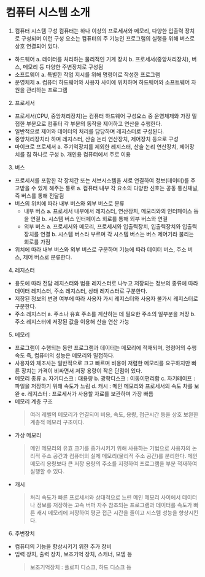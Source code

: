 # 컴퓨터 시스템 소개

1. 컴퓨터 시스템 구성
   컴퓨터는 하나 이상의 프로세서와 메모리, 다양한 입출력 장치로 구성되며 이런 구성 요소는 컴퓨터의 주 기능인 프로그램의 실행을 위해 버스로 상호 연결되어 있다.

- 하드웨어
  a. 데이터를 처리하는 물리적인 기계 장치
  b. 프로세서(중앙처리장치), 버스, 메모리 등 다양한 주변장치로 구성됨
- 소프트웨어
  a. 특별한 작업 지시를 위해 명령어로 작성한 프로그램
- 운영체제
  a. 컴퓨터 하드웨어와 사용자 사이에 위치하며 하드웨어와 소프트웨어 자원을 관리하는 프로그램

2. 프로세서

- 프로세서(CPU, 중앙처리장치)는 컴퓨터 하드웨어 구성요소 중 운영체제와 가장 밀접한 부분으로 컴퓨터 각 부분의 동작을 제어하고 연산을 수행한다.
- 일반적으로 제어와 데이터의 처리를 담당하며 레지스터로 구성된다.
- 중앙처리장치라 하며 레지스터, 산술 논리 연산장치, 제어장치 등으로 구성
- 마이크로 프로세서
  a. 주기억장치를 제외한 레지스터, 산술 논리 연산장치, 제어장치를 칩 하나로 구성
  b. 개인용 컴퓨터에서 주로 이용

3. 버스

- 프로세서를 포함한 각 장치간 또는 서브시스템을 서로 연결하여 정보(데이터)를 주고받을 수 있게 해주는 통로
  a. 컴퓨터 내부 각 요소의 다양한 신호는 공동 통신채널, 즉 버스를 통해 전달됨
- 버스의 위치에 따라 내부 버스와 외부 버스로 분류
  - 내부 버스
    a. 프로세서 내부에서 레지스터, 연산장치, 메모리와의 인터페이스 등을 연결
    b. 시스템 버스 인터페이스 회로를 통해 외부 버스와 연결
  - 외부 버스
    a. 프로세서와 메모리, 프로세서와 입출력장치, 입출력장치와 입출력장치를 연결
    b. 시스템 버스라 부르며 각 시스템 버스는 버스 제어기라 불리는 회로를 가짐
- 위치에 따라 내부 버스와 외부 버스로 구분하며 기능에 따라 데이터 버스, 주소 버스, 제어 버스로 분류한다.

4. 레지스터

- 용도에 따라 전담 레지스터와 범용 레지스터로 나누고 저장되는 정보의 종류에 따라 데이터 레지스터, 주소 레지스터, 상태 레지스터로 구분한다.
- 저장된 정보의 변경 여부에 따라 사용자 가시 레지스터와 사용자 불가시 레지스터로 구분한다.
- 주소 레지스터
  a. 주소나 유효 주소를 계산하는 데 필요한 주소의 일부분을 저장
  b. 주소 레지스터에 저장된 값을 이용해 산술 연산 가능

5. 메모리

- 프로그램이 수행되는 동안 프로그램과 데이터는 메모리에 적재되며, 명령어의 수행 속도 즉, 컴퓨터의 성능은 메모리와 밀접하다.
- 사용자와 제조사는 일반적으로 크고 빠르며 비용이 저렴한 메모리를 요구하지만 빠른 장치는 가격이 비싸면서 저장 용량이 작은 단점이 있다.
- 메모리 종류
  a. 자기디스크 : 대용량
  b. 광학디스크 : 이동이편리함
  c. 자기테이프 : 파일을 저장하기 위해 속도가 느림
  d. 캐시 : 메인 메모리와 프로세서의 속도 차를 보완
  e. 레지스터 : 프로세서가 사용할 자료를 보관하며 가장 빠름
- 메모리 계층 구조
  > 여러 레벨의 메모리가 연결되어 비용, 속도, 용량, 접근시간 등을 상호 보완한 계층적 메모리 구조이다.
- 가상 메모리
  > 메인 메모리의 유효 크기를 증가시키기 위해 사용하는 기법으로 사용자의 논리적 주소 공간과 컴퓨터의 실제 메모리(물리적 주소 공간)를 분리한다.
  > 메인 메모리 용량보다 큰 저장 용량의 주소를 지정하여 프로그램을 부분 적재하여 실행할 수 있다.
- 캐시
  > 처리 속도가 빠른 프로세서와 상대적으로 느린 메인 메모리 사이에서 데이터나 정보를 저장하는 고속 버퍼
  > 자주 참조되는 프로그램과 데이터를 속도가 빠른 캐시 메모리에 저장하여 평균 접근 시간을 줄이고 시스템 성능을 향상시킨다.

6. 주변장치

- 컴퓨터의 기능을 향상시키기 위한 추가 장비
- 입력 장치, 출력 장치, 보조기억 장치, 스캐너, 모뎀 등
  > 보조기억장치 : 플로피 디스크, 하드 디스크 등
